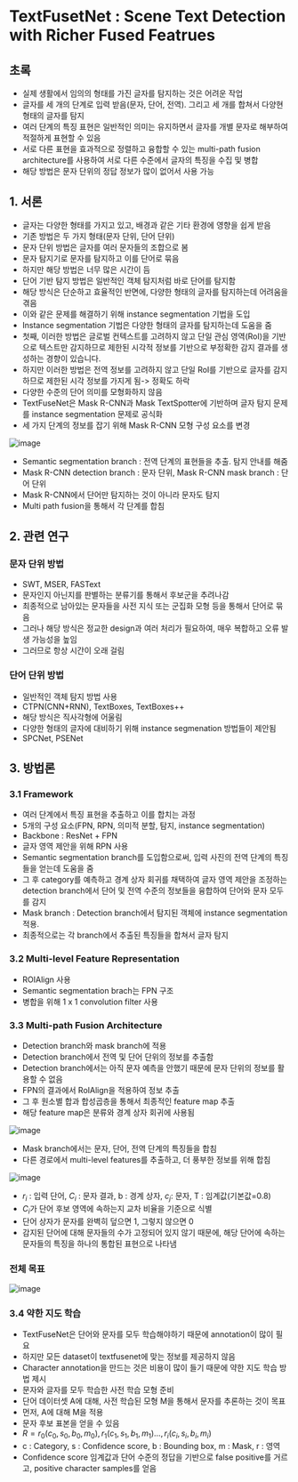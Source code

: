 # TextFusetNet : Scene Text Detection with Richer Fused Featrues

## 초록

- 실제 생활에서 임의의 형태를 가진 글자를 탐지하는 것은 어려운 작업
- 글자를 세 개의 단계로 입력 받음(문자, 단어, 전역). 그리고 세 개를 합쳐서 다양현 형태의 글자를 탐지
- 여러 단계의 특징 표현은 일반적인 의미는 유지하면서 글자를 개별 문자로 해부하여 적절하게 표현할 수 있음
- 서로 다른 표현을 효과적으로 정렬하고 융합할 수 있는 multi-path fusion architecture를 사용하여 서로 다른 수준에서 글자의 특징을 수집 및 병합
- 해당 방법은 문자 단위의 정답 정보가 많이 없어서 사용 가능

## 1. 서론

- 글자는 다양한 형태를 가지고 있고, 배경과 같은 기타 환경에 영향을 쉽게 받음
- 기존 방법은 두 가지 형태(문자 단위, 단어 단위)
- 문자 단위 방법은 글자를 여러 문자들의 조합으로 봄
- 문자 탐지기로 문자를 탐지하고 이를 단어로 묶음
- 하지만 해당 방법은 너무 많은 시간이 듬
- 단어 기반 탐지 방법은 일반적인 객체 탐지처럼 바로 단어를 탐지함
- 해당 방식은 단순하고 효율적인 반면에, 다양한 형태의 글자를 탐지하는데 어려움을 겪음
- 이와 같은 문제를 해결하기 위해 instance segmentation 기법을 도입
- Instance segmentation 기법은 다양한 형태의 글자를 탐지하는데 도움을 줌
- 첫째, 이러한 방법은 글로벌 컨텍스트를 고려하지 않고 단일 관심 영역(RoI)을 기반으로 텍스트만 감지하므로 제한된 시각적 정보를 기반으로 부정확한 감지 결과를 생성하는 경향이 있습니다.
- 하지만 이러한 방법은 전역 정보를 고려하지 않고 단일 RoI를 기반으로 글자를 감지하므로 제한된 시각 정보를 가지게 됨-> 정확도 하락
- 다양한 수준의 단어 의미를 모형화하지 않음
- TextFuseNet은 Mask R-CNN과 Mask TextSpotter에 기반하며 글자 탐지 문제를 instance segmentation 문제로 공식화
- 세 가지 단계의 정보를 잡기 위해 Mask R-CNN 모형 구성 요소를 변경

![image](https://github.com/user-attachments/assets/a82e3791-bace-4779-8eb3-e3151a824aa2)

- Semantic segmentation branch : 전역 단계의 표현들을 추출. 탐지 안내를 해줌
- Mask R-CNN detection branch : 문자 단위, Mask R-CNN mask branch : 단어 단위
- Mask R-CNN에서 단어만 탐지하는 것이 아니라 문자도 탐지
- Multi path fusion을 통해서 각 단계를 합침

## 2. 관련 연구

### 문자 단위 방법
- SWT, MSER, FASText
- 문자인지 아닌지를 판별하는 분류기를 통해서 후보군을 추려나감
- 최종적으로 남아있는 문자들을 사전 지식 또는 군집화 모형 등을 통해서 단어로 묶음
- 그러나 해당 방식은 정교한 design과 여러 처리가 필요하여, 매우 복합하고 오류 발생 가능성을 높임
- 그러므로 항상 시간이 오래 걸림

### 단어 단위 방법
- 일반적인 객체 탐지 방법 사용
- CTPN(CNN+RNN), TextBoxes, TextBoxes++
- 해당 방식은 직사각형에 어울림
- 다양한 형태의 글자에 대비하기 위해 instance segmenation 방법들이 제안됨
- SPCNet, PSENet

## 3. 방법론

### 3.1 Framework
- 여러 단계에서 특징 표현을 추출하고 이를 합치는 과정
- 5개의 구성 요소(FPN, RPN, 의미적 분할, 탐지, instance segmentation)
- Backbone : ResNet + FPN
- 글자 영역 제안을 위해 RPN 사용
- Semantic segmentation branch를 도입함으로써, 입력 사진의 전역 단계의 특징들을 얻는데 도움을 줌
- 그 후 category를 예측하고 경계 상자 회귀를 채택하여 글자 영역 제안을 조정하는 detection branch에서 단어 및 전역 수준의 정보들을 융합하여 단어와 문자 모두를 감지
- Mask branch : Detection branch에서 탐지된 객체에 instance segmentation 적용.
- 최종적으로는 각 branch에서 추출된 특징들을 합쳐서 글자 탐지

### 3.2 Multi-level Feature Representation
- ROIAlign 사용
- Semantic segmentation brach는 FPN 구조
- 병합을 위해 1 x 1 convolution filter 사용

### 3.3 Multi-path Fusion Architecture
- Detection branch와 mask branch에 적용
- Detection branch에서 전역 및 단어 단위의 정보를 추출함
- Detection branch에서는 아직 문자 예측을 안했기 때문에 문자 단위의 정보를 활용할 수 없음
- FPN의 결과에서 RoIAlign을 적용하여 정보 추출
- 그 후 원소별 합과 합성곱층을 통해서 최종적인 feature map 추출
- 해당 feature map은 분류와 경계 상자 회귀에 사용됨

![image](https://github.com/user-attachments/assets/3db77b9b-d6fc-4d30-a317-dc2336259b38)

- Mask branch에서는 문자, 단어, 전역 단계의 특징들을 합침
- 다른 경로에서 multi-level features를 추출하고, 더 풍부한 정보를 위해 합침

![image](https://github.com/user-attachments/assets/abb5f628-50a2-445e-b657-19e8408417d7)

- $r_i$ : 입력 단어, $C_i$ : 문자 결과, b : 경계 상자, $c_j$: 문자, T : 임계값(기본값=0.8)
- $C_i$가 단어 후보 영역에 속하는지 교차 비율을 기준으로 식별
- 단어 상자가 문자를 완벽히 덮으면 1, 그렇지 않으면 0
- 감지된 단어에 대해 문자들의 수가 고정되어 있지 않기 때문에, 해당 단어에 속하는 문자들의 특징을 하나의 통합된 표현으로 나타냄

### 전체 목표

![image](https://github.com/user-attachments/assets/56e57d8d-40c0-407b-b46c-68de9686319f)

### 3.4 약한 지도 학습
- TextFuseNet은 단어와 문자를 모두 학습해야하기 때문에 annotation이 많이 필요
- 하지만 모든 dataset이 textfusenet에 맞는 정보를 제공하지 않음
- Character annotation을 만드는 것은 비용이 많이 들기 때문에 약한 지도 학습 방법 제시
- 문자와 글자를 모두 학습한 사전 학습 모형 준비
- 단어 데이터셋 A에 대해, 사전 학습된 모형 M을 통해서 문자를 추론하는 것이 목표 
- 먼저, A에 대해 M을 적용
- 문자 후보 표본을 얻을 수 있음
- $R={r_0(c_0,s_0,b_0,m_0), r_1(c_1,s_1,b_1,m_1)..., r_i(c_i,s_i,b_i,m_i)}$
- c : Category, s : Confidence score, b : Bounding box, m : Mask, r : 영역
- Confidence score 임계값과 단어 수준의 정답을 기반으로 false positive를 거르고, positive character samples를 얻음


